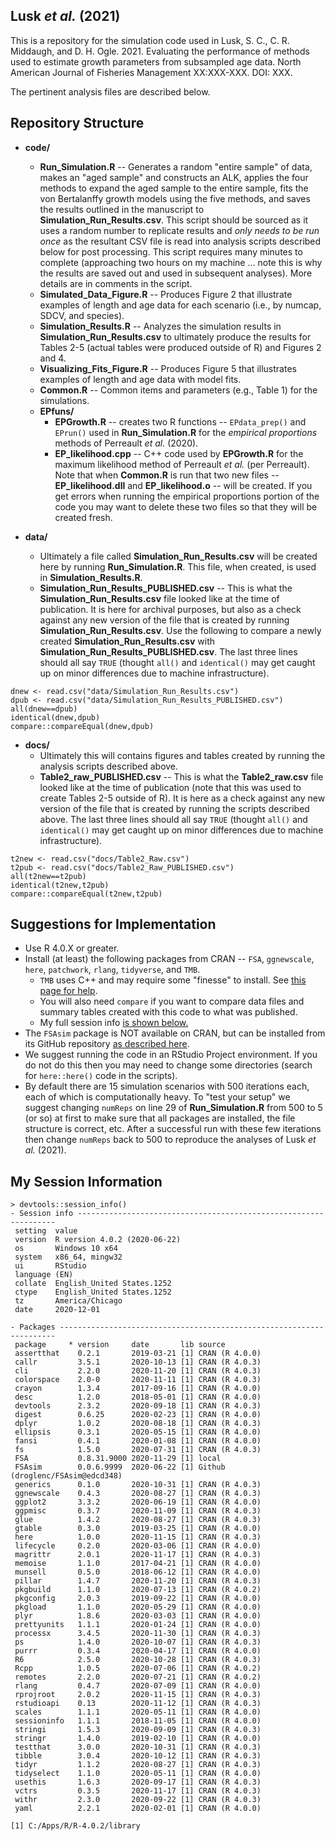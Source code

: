 ## Lusk *et al.* (2021)
This is a repository for the simulation code used in Lusk, S. C., C. R. Middaugh, and D. H. Ogle. 2021. Evaluating the performance of methods used to estimate growth parameters from subsampled age data. North American Journal of Fisheries Management XX:XXX-XXX. DOI: XXX.

The pertinent analysis files are described below.

## Repository Structure

* **code/**
    * **Run_Simulation.R** -- Generates a random "entire sample" of data, makes an "aged sample" and constructs an ALK, applies the four methods to expand the aged sample to the entire sample, fits the von Bertalanffy growth models using the five methods, and saves the results outlined in the manuscript to **Simulation_Run_Results.csv**. This script should be sourced as it uses a random number to replicate results and *only needs to be run once* as the resultant CSV file is read into analysis scripts described below for post processing. This script requires many minutes to complete (approaching two hours on my machine ... note this is why the results are saved out and used in subsequent analyses). More details are in comments in the script.
    * **Simulated_Data_Figure.R** -- Produces Figure 2 that illustrate examples of length and age data for each scenario (i.e., by numcap, SDCV, and species).
    * **Simulation_Results.R** -- Analyzes the simulation results in **Simulation_Run_Results.csv** to ultimately produce the results for Tables 2-5 (actual tables were produced outside of R) and Figures 2 and 4.
    * **Visualizing_Fits_Figure.R** -- Produces Figure 5 that illustrates examples of length and age data with model fits.
    * **Common.R** -- Common items and parameters (e.g., Table 1) for the simulations.
    * **EPfuns/**
        * **EPGrowth.R** -- creates two R functions -- `EPdata_prep()` and `EPrun()` used in **Run_Simulation.R** for the *empirical proportions* methods of Perreault *et al.* (2020).
        * **EP_likelihood.cpp** -- C++ code used by **EPGrowth.R** for the maximum likelihood method of Perreault *et al.* (per Perreault). Note that when **Common.R** is run that two new files -- **EP_likelihood.dll** and **EP_likelihood.o** -- will be created. If you get errors when running the empirical proportions portion of the code you may want to delete these two files so that they will be created fresh.

* **data/**
    * Ultimately a file called **Simulation_Run_Results.csv** will be created here by running **Run_Simulation.R**. This file, when created, is used in **Simulation_Results.R**.
    * **Simulation_Run_Results_PUBLISHED.csv** -- This is what the **Simulation_Run_Results.csv** file looked like at the time of publication. It is here for archival purposes, but also as a check against any new version of the file that is created by running **Simulation_Run_Results.csv**. Use the following to compare a newly created **Simulation_Run_Results.csv** with **Simulation_Run_Results_PUBLISHED.csv**. The last three lines should all say `TRUE` (thought `all()` and `identical()` may get caught up on minor differences due to machine infrastructure).

```
dnew <- read.csv("data/Simulation_Run_Results.csv")
dpub <- read.csv("data/Simulation_Run_Results_PUBLISHED.csv")
all(dnew==dpub)
identical(dnew,dpub)
compare::compareEqual(dnew,dpub)
```

* **docs/**
    * Ultimately this will contains figures and tables created by running the analysis scripts described above.
    * **Table2_raw_PUBLISHED.csv** -- This is what the **Table2_raw.csv** file looked like at the time of publication (note that this was used to create Tables 2-5 outside of R). It is here as a check against any new version of the file that is created by running the scripts described above. The last three lines should all say `TRUE` (thought `all()` and `identical()` may get caught up on minor differences due to machine infrastructure).

```
t2new <- read.csv("docs/Table2_Raw.csv")
t2pub <- read.csv("docs/Table2_Raw_PUBLISHED.csv")
all(t2new==t2pub)
identical(t2new,t2pub)
compare::compareEqual(t2new,t2pub)
```

## Suggestions for Implementation

* Use R 4.0.X or greater.
* Install (at least) the following packages from CRAN -- `FSA`, `ggnewscale`, `here`, `patchwork`, `rlang`, `tidyverse`, and `TMB`.
    * `TMB` uses C++ and may require some "finesse" to install. See [this page for help](https://github.com/kaskr/adcomp/wiki/Download).
    * You will also need `compare` if you want to compare data files and summary tables created with this code to what was published.
    * My full session info [is shown below.](#my-session-information)
* The `FSAsim` package is NOT available on CRAN, but can be installed from its GitHub repository [as described here](https://github.com/droglenc/FSAsim#installation).
* We suggest running the code in an RStudio Project environment. If you do not do this then you may need to change some directories (search for `here::here()` code in the scripts).
* By default there are 15 simulation scenarios with 500 iterations each, each of which is computationally heavy. To "test your setup" we suggest changing `numReps` on line 29 of **Run_Simulation.R** from 500 to 5 (or so) at first to make sure that all packages are installed, the file structure is correct, etc. After a successful run with these few iterations then change `numReps` back to 500 to reproduce the analyses of Lusk *et al.* (2021).

## My Session Information

```
> devtools::session_info()
- Session info -----------------------------------------------------------------
 setting  value                       
 version  R version 4.0.2 (2020-06-22)
 os       Windows 10 x64              
 system   x86_64, mingw32             
 ui       RStudio                     
 language (EN)                        
 collate  English_United States.1252  
 ctype    English_United States.1252  
 tz       America/Chicago             
 date     2020-12-01                  

- Packages ---------------------------------------------------------------------
 package     * version     date       lib source                          
 assertthat    0.2.1       2019-03-21 [1] CRAN (R 4.0.0)                  
 callr         3.5.1       2020-10-13 [1] CRAN (R 4.0.3)                  
 cli           2.2.0       2020-11-20 [1] CRAN (R 4.0.3)                  
 colorspace    2.0-0       2020-11-11 [1] CRAN (R 4.0.3)                  
 crayon        1.3.4       2017-09-16 [1] CRAN (R 4.0.0)                  
 desc          1.2.0       2018-05-01 [1] CRAN (R 4.0.0)                  
 devtools      2.3.2       2020-09-18 [1] CRAN (R 4.0.3)                  
 digest        0.6.25      2020-02-23 [1] CRAN (R 4.0.0)                  
 dplyr         1.0.2       2020-08-18 [1] CRAN (R 4.0.3)                  
 ellipsis      0.3.1       2020-05-15 [1] CRAN (R 4.0.0)                  
 fansi         0.4.1       2020-01-08 [1] CRAN (R 4.0.0)                  
 fs            1.5.0       2020-07-31 [1] CRAN (R 4.0.3)                  
 FSA           0.8.31.9000 2020-11-29 [1] local                           
 FSAsim        0.0.6.9999  2020-06-22 [1] Github (droglenc/FSAsim@edcd348)
 generics      0.1.0       2020-10-31 [1] CRAN (R 4.0.3)                  
 ggnewscale    0.4.3       2020-08-27 [1] CRAN (R 4.0.3)                  
 ggplot2       3.3.2       2020-06-19 [1] CRAN (R 4.0.0)                  
 ggpmisc       0.3.7       2020-11-09 [1] CRAN (R 4.0.3)                  
 glue          1.4.2       2020-08-27 [1] CRAN (R 4.0.3)                  
 gtable        0.3.0       2019-03-25 [1] CRAN (R 4.0.0)                  
 here          1.0.0       2020-11-15 [1] CRAN (R 4.0.3)                  
 lifecycle     0.2.0       2020-03-06 [1] CRAN (R 4.0.0)                  
 magrittr      2.0.1       2020-11-17 [1] CRAN (R 4.0.3)                  
 memoise       1.1.0       2017-04-21 [1] CRAN (R 4.0.0)                  
 munsell       0.5.0       2018-06-12 [1] CRAN (R 4.0.0)                  
 pillar        1.4.7       2020-11-20 [1] CRAN (R 4.0.3)                  
 pkgbuild      1.1.0       2020-07-13 [1] CRAN (R 4.0.2)                  
 pkgconfig     2.0.3       2019-09-22 [1] CRAN (R 4.0.0)                  
 pkgload       1.1.0       2020-05-29 [1] CRAN (R 4.0.0)                  
 plyr          1.8.6       2020-03-03 [1] CRAN (R 4.0.0)                  
 prettyunits   1.1.1       2020-01-24 [1] CRAN (R 4.0.0)                  
 processx      3.4.5       2020-11-30 [1] CRAN (R 4.0.3)                  
 ps            1.4.0       2020-10-07 [1] CRAN (R 4.0.3)                  
 purrr         0.3.4       2020-04-17 [1] CRAN (R 4.0.0)                  
 R6            2.5.0       2020-10-28 [1] CRAN (R 4.0.3)                  
 Rcpp          1.0.5       2020-07-06 [1] CRAN (R 4.0.2)                  
 remotes       2.2.0       2020-07-21 [1] CRAN (R 4.0.2)                  
 rlang         0.4.7       2020-07-09 [1] CRAN (R 4.0.0)                  
 rprojroot     2.0.2       2020-11-15 [1] CRAN (R 4.0.3)                  
 rstudioapi    0.13        2020-11-12 [1] CRAN (R 4.0.3)                  
 scales        1.1.1       2020-05-11 [1] CRAN (R 4.0.0)                  
 sessioninfo   1.1.1       2018-11-05 [1] CRAN (R 4.0.0)                  
 stringi       1.5.3       2020-09-09 [1] CRAN (R 4.0.3)                  
 stringr       1.4.0       2019-02-10 [1] CRAN (R 4.0.0)                  
 testthat      3.0.0       2020-10-31 [1] CRAN (R 4.0.3)                  
 tibble        3.0.4       2020-10-12 [1] CRAN (R 4.0.3)                  
 tidyr         1.1.2       2020-08-27 [1] CRAN (R 4.0.3)                  
 tidyselect    1.1.0       2020-05-11 [1] CRAN (R 4.0.0)                  
 usethis       1.6.3       2020-09-17 [1] CRAN (R 4.0.3)                  
 vctrs         0.3.5       2020-11-17 [1] CRAN (R 4.0.3)                  
 withr         2.3.0       2020-09-22 [1] CRAN (R 4.0.3)                  
 yaml          2.2.1       2020-02-01 [1] CRAN (R 4.0.0)                  

[1] C:/Apps/R/R-4.0.2/library
```
